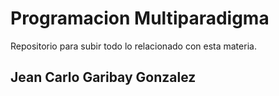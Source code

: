 # Programacion Multiparadigma
Repositorio para subir todo lo relacionado con esta materia.
## Jean Carlo Garibay Gonzalez
